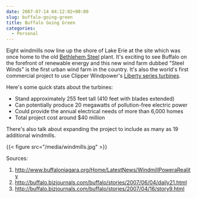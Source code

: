 ```yaml
---
date: 2007-07-14 04:12:02+00:00
slug: buffalo-going-green
title: Buffalo Going Green
categories:
  - Personal
---
```


Eight windmills now line up the shore of Lake Erie at the site which was once
home to the old [Bethlehem Steel](http://en.wikipedia.org/wiki/Bethlehem_Steel)
plant. It's exciting to see Buffalo on the forefront of renewable energy and
this new wind farm dubbed "Steel Winds" is the first urban wind farm in the
country.  It's also the world's first commercial project to use Clipper
Windpower's [Liberty series
turbines](http://www.clipperwind.com/techspecs.php).<!--more-->

Here's some quick stats about the turbines:

- Stand approximately 255 feet tall (410 feet with blades extended)
- Can potentially produce 20 megawatts of pollution-free electric power
- Could provide the annual electrical needs of more than 6,000 homes
- Total project cost around $40 million

There's also talk about expanding the project to include as many as 19
additional windmills.

{{< figure src="/media/windmills.jpg" >}}

Sources:

1. http://www.buffaloniagara.org/Home/LatestNews/WindmillPoweraReality
2. http://buffalo.bizjournals.com/buffalo/stories/2007/06/04/daily21.html
3. http://buffalo.bizjournals.com/buffalo/stories/2007/04/16/story9.html
